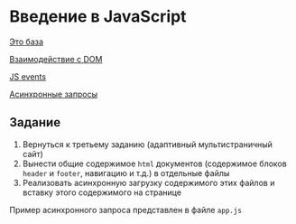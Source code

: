# Введение в JavaScript

[Это база](https://learn.javascript.ru/first-steps)

[Взаимодействие с DOM](https://developer.mozilla.org/ru/docs/Web/API/Document_Object_Model/Introduction)

[JS events](https://www.w3schools.com/js/js_events.asp)

[Асинхронные запросы](https://itchief.ru/javascript/ajax-introduction)



## Задание

1. Вернуться к третьему заданию (адаптивный мультистраничный сайт)
2. Вынести общие содержимое `html` документов (содержимое блоков `header` и `footer`, навигацию и т.д.) в отдельные файлы
3. Реализовать асинхронную загрузку содержимого этих файлов и вставку этого содержимого на странице

Пример асинхронного запроса представлен в файле `app.js`
